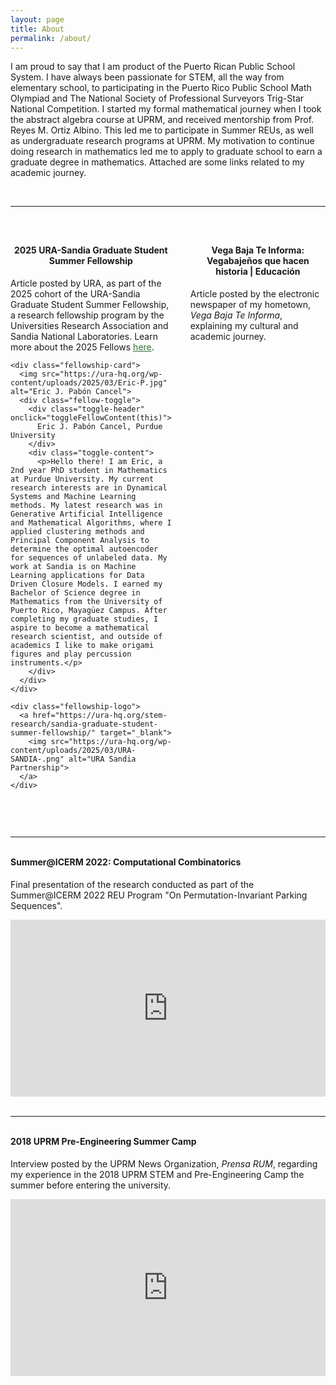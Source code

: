 ```yaml
---
layout: page
title: About
permalink: /about/
---
```


<p>
I am proud to say that I am product of the Puerto Rican Public School System. I have always been passionate for STEM, all the way from elementary school, 
to participating in the Puerto Rico Public School Math Olympiad and The National Society of Professional Surveyors Trig-Star National Competition. I started
my formal mathematical journey when I took the abstract algebra course at UPRM, and received mentorship from Prof. Reyes M. Ortiz Albino. This led me to participate 
in Summer REUs, as well as undergraduate research programs at UPRM. My motivation to continue doing research in mathematics led me to apply to graduate
school to earn a graduate degree in mathematics. Attached are some links related to my academic journey.
</p>

<br>
<hr>
<br>

<style>
  /* ==================== Fellowship Grid ==================== */
  .fellowship-grid {
    display: grid;
    grid-template-columns: 1fr 1fr;
    gap: 30px;
    align-items: start;
    margin: 30px 0;
  }

  .fellowship-section {
    padding: 0;
    width: 100%;
    box-sizing: border-box;
  }

  .fellowship-card {
    text-align: center;
  }

  .fellowship-card img {
    width: 100%;
    max-width: 350px;
    height: auto;
    margin: 0 auto 20px auto;
    display: block;
  }

  .fellow-toggle {
    background-color: #f4f4f4;
    border: 1px solid #d9d9d9;
    border-radius: 4px;
    overflow: hidden;
  }

  .toggle-header {
    padding: 20px;
    cursor: pointer;
    font-weight: 700;
    color: #666;
    background-color: #f4f4f4;
    position: relative;
    text-align: center;
  }

  .toggle-header:hover {
    background-color: #e8e8e8;
  }

  .toggle-header::after {
    content: "▼";
    position: absolute;
    right: 20px;
    top: 50%;
    transform: translateY(-50%);
    font-size: 12px;
    color: #ccc;
  }

  .toggle-content {
    display: none;
    padding: 20px;
    background-color: #fff;
    text-align: justify;
  }

  .toggle-content.active {
    display: block;
  }

  .toggle-header.active::after {
    content: "▲";
  }

  .fellowship-logo {
    text-align: center;
    margin-top: 20px;
  }

  .fellowship-logo img {
    max-width: 100%;
    width: 80%;
    height: auto;
    display: block;
    margin: 0 auto;
  }

  /* Facebook post container */
  .fb-post-container {
    max-width: 100%;
    width: 100%;
    margin: 20px auto;
    text-align: center;
    padding-left: 5%;
    padding-right: 5%;
    box-sizing: border-box;
  }

  /* ==================== Responsive Adjustments ==================== */
  @media (max-width: 768px) {
    .fellowship-grid {
      grid-template-columns: 1fr !important;
      gap: 25px;
      justify-items: center;
      text-align: center;
    }

    .fellowship-section {
      max-width: 95%;
      margin: 0 auto;
      padding: 0;
      text-align: center;
    }

    /* Paragraph text justified but centered in layout */
    .fellowship-section p {
      text-align: justify;
      margin: 0 auto;
      width: 95%;
    }

    /* Facebook post centered tightly */
    .fb-post-container {
      text-align: center;
      margin: 0 auto;
      width: 95%;
      padding: 0;
    }

    /* Center logos and images */
    .fellowship-logo img,
    .fellowship-card img {
      display: block;
      margin: 0 auto;
      width: 85%;
    }

    /* Keep toggle sections centered */
    .toggle-header {
      text-align: center;
    }
  }
</style>

<div class="fellowship-grid">
  <!-- URA-Sandia Fellowship Section -->
  <div class="fellowship-section">
    <h4 style="margin-top: 0; text-align: center;">2025 URA-Sandia Graduate Student Summer Fellowship</h4>
    <p>
      Article posted by URA, as part of the 2025 cohort of the URA-Sandia Graduate Student Summer Fellowship, a research fellowship program by the Universities Research Association and Sandia National Laboratories.
      Learn more about the 2025 Fellows <a href="https://ura-hq.org/stem-research/sandia-graduate-student-summer-fellowship/2025-sandia-graduate-fellows/" style="color: rgb(51, 113, 55);">here</a>.
    </p>

    <div class="fellowship-card">
      <img src="https://ura-hq.org/wp-content/uploads/2025/03/Eric-P.jpg" alt="Eric J. Pabón Cancel">
      <div class="fellow-toggle">
        <div class="toggle-header" onclick="toggleFellowContent(this)">
          Eric J. Pabón Cancel, Purdue University
        </div>
        <div class="toggle-content">
          <p>Hello there! I am Eric, a 2nd year PhD student in Mathematics at Purdue University. My current research interests are in Dynamical Systems and Machine Learning methods. My latest research was in Generative Artificial Intelligence and Mathematical Algorithms, where I applied clustering methods and Principal Component Analysis to determine the optimal autoencoder for sequences of unlabeled data. My work at Sandia is on Machine Learning applications for Data Driven Closure Models. I earned my Bachelor of Science degree in Mathematics from the University of Puerto Rico, Mayagüez Campus. After completing my graduate studies, I aspire to become a mathematical research scientist, and outside of academics I like to make origami figures and play percussion instruments.</p>
        </div>
      </div>
    </div>

    <div class="fellowship-logo">
      <a href="https://ura-hq.org/stem-research/sandia-graduate-student-summer-fellowship/" target="_blank">
        <img src="https://ura-hq.org/wp-content/uploads/2025/03/URA-SANDIA-.png" alt="URA Sandia Partnership">
      </a>
    </div>
  </div>

  <!-- Facebook Section -->
  <div class="fellowship-section">
    <h4 style="margin-top: 0; text-align: center;">Vega Baja Te Informa: <br> Vegabajeños que hacen historia | Educación</h4>
    <p>
      Article posted by the electronic newspaper of my hometown, <i>Vega Baja Te Informa</i>, explaining my cultural and academic journey.
    </p>
    <div id="fb-root"></div>
    <script async defer crossorigin="anonymous" src="https://connect.facebook.net/en_US/sdk.js#xfbml=1&version=v17.0" nonce="XYZ"></script>
    <div class="fb-post-container">
      <div class="fb-post" 
           data-href="https://www.facebook.com/vegabajateinforma/posts/642005397959682" 
           data-show-text="true" 
           data-width="100%">
      </div>
    </div>
  </div>
</div>

<script>
  function toggleFellowContent(header) {
    const content = header.nextElementSibling;
    const isActive = content.classList.contains('active');
    content.classList.toggle('active', !isActive);
    header.classList.toggle('active', !isActive);
  }
</script>

<br>
<hr>
<br>

<h4 style="margin-top: 0;">Summer@ICERM 2022: Computational Combinatorics</h4>
<p>
Final presentation of the research conducted as part of the Summer@ICERM 2022 REU Program "On Permutation-Invariant Parking Sequences".
</p>

<!-- Panopto responsive embed -->
<div style="position: relative; padding-bottom: 56.25%; height: 0; overflow: hidden; max-width: 100%; margin: 0 auto;">
  <iframe 
    src="https://brown.hosted.panopto.com/Panopto/Pages/Embed.aspx?id=2e350578-3784-48d7-abfc-aee70108ed63&autoplay=false&offerviewer=true&showtitle=false&showbrand=false&start=0"
    frameborder="0" allowfullscreen
    style="position: absolute; top: 0; left: 0; width: 100%; height: 100%; border:none;">
  </iframe>
</div>

<br>
<hr>
<br>

<h4 style="margin-top: 0;">2018 UPRM Pre-Engineering Summer Camp</h4>
<p>
Interview posted by the UPRM News Organization, <i>Prensa RUM</i>, regarding my experience in the 2018 UPRM STEM and Pre-Engineering Camp the summer before entering the university.
</p>

<!-- YouTube responsive embed -->
<div style="position: relative; padding-bottom: 56.25%; height: 0; overflow: hidden; max-width: 100%; margin: 0 auto;">
  <iframe 
    src="https://www.youtube.com/embed/sNTfmJjSI60?start=144"
    title="YouTube video player"
    frameborder="0"
    allow="accelerometer; autoplay; clipboard-write; encrypted-media; gyroscope; picture-in-picture; web-share"
    allowfullscreen
    style="position: absolute; top: 0; left: 0; width: 100%; height: 100%;">
  </iframe>
</div>
